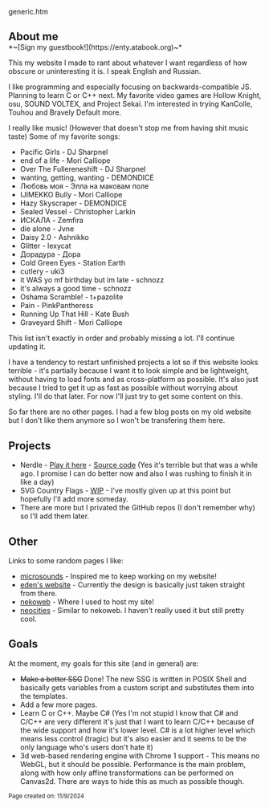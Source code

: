generic.htm

<h2 style="margin-bottom:0">About me</h2>
<p style="margin-top:0;text-indent:0;text-decoration:none;">*~[Sign my guestbook!](https://enty.atabook.org)~*</p>

This my website I made to rant about whatever I want regardless of how obscure or uninteresting it is. I speak English and Russian.

I like programming and especially focusing on backwards-compatible JS. Planning to learn C or C++ next. My favorite video games are Hollow Knight, osu, SOUND VOLTEX, and Project Sekai. I'm interested in trying KanColle, Touhou and Bravely Default more.

I really like music! (However that doesn't stop me from having shit music taste) Some of my favorite songs:

- Pacific Girls - DJ Sharpnel
- end of a life - Mori Calliope
- Over The Fullereneshift - DJ Sharpnel
- wanting, getting, wanting - DEMONDICE
- Любовь моя - Элла на маковам поле
- IJIMEKKO Bully - Mori Calliope
- Hazy Skyscraper - DEMONDICE
- Sealed Vessel - Christopher Larkin
- ИСКАЛА - Zemfira
- die alone - Jvne
- Daisy 2.0 - Ashnikko
- Glitter - lexycat
- Дорадура - Дора
- Cold Green Eyes - Station Earth
- cutlery - uki3
- it WAS yo mf birthday but im late - schnozz
- it's always a good time - schnozz
- Oshama Scramble! - t+pazolite
- Pain - PinkPantheress
- Running Up That Hill - Kate Bush
- Graveyard Shift - Mori Calliope

This list isn't exactly in order and probably missing a lot. I'll continue updating it.

I have a tendency to restart unfinished projects a lot so if this website looks terrible - it's partially because I want it to look simple and be lightweight, without having to load fonts and as cross-platform as possible. It's also just because I tried to get it up as fast as possible without worrying about styling. I'll do that later. For now I'll just try to get some content on this.

So far there are no other pages. I had a few blog posts on my old website but I don't like them anymore so I won't be transfering them here.

## Projects

- Nerdle - [Play it here](https://shandriy.github.io/nerd) - [Source code](https://github.com/shandriy/nerd) (Yes it's terrible but that was a while ago. I promise I can do better now and also I was rushing to finish it in like a day)
- SVG Country Flags - [WIP](https://github.com/shandriy/flags) - I've mostly given up at this point but hopefully I'll add more someday.
- There are more but I privated the GitHub repos (I don't remember why) so I'll add them later.

## Other

Links to some random pages I like:

- [microsounds](https://microsounds.github.io/) - Inspired me to keep working on my website!
- [eden's website](https://eda.gay) - Currently the design is basically just taken straight from there.
- [nekoweb](https://nekoweb.org/) - Where I used to host my site!
- [neocities](https://neocities.org) - Similar to nekoweb. I haven't really used it but still pretty cool.

## Goals

At the moment, my goals for this site (and in general) are:

- ~~Make a better SSG~~ Done! The new SSG is written in POSIX Shell and basically gets variables from a custom script and substitutes them into the templates.
- Add a few more pages.
- Learn C or C++. Maybe C# (Yes I'm not stupid I know that C# and C/C++ are very different it's just that I want to learn C/C++ because of the wide support and how it's lower level. C# is a lot higher level which means less control (tragic) but it's also easier and it seems to be the only language who's users don't hate it)
- 3d web-based rendering engine with Chrome 1 support - This means no WebGL, but it should be possible. Performance is the main problem, along with how only affine transformations can be performed on Canvas2d. There are ways to hide this as much as possible though.

<p style="text-indent:0;"><sub>Page created on: 11/9/2024</sub></p>